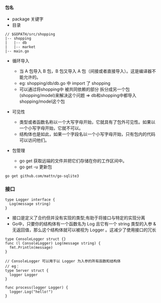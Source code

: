 #### 包名
- package 关键字
- 目录
```
// $GOPATH/src/shopping
|-- shopping
|   |-- db
|   |-- market
|-- main.go
```
- 循环导入
  - 当 A 包导入 B 包，B 包又导入 A 包（间接或者直接导入）。这是编译器不能允许的。
  - eg: shopping/db/db.go 中 import 了 shopping
  - 可以通过将shopping中 被共同依赖的部分 拆分成另一个包(shopping/model)来解决这个问题 => db和shopping中都导入 shopping/model这个包

- 可见性
  - 类型或者函数名称以一个大写字母开始，它就具有了包外可见性。如果以一个小写字母开始，它就不可以。
  - 结构体也是如此，如果一个字段名以一个小写字母开始，只有包内的代码可以访问他们。

- 包管理
    - go get 获取远端的文件并把它们存储在你的工作区间中。
    - go get -u 更新包
```
go get github.com/mattn/go-sqlite3
```


### 接口
```
type Logger interface {
  Log(message string)
}
```
- 接口是定义了合约但并没有实现的类型;有助于将接口与特定的实现分离
- Go中，只要你的结构体有一个函数名为 Log 且它有一个 string 类型的入参 & 无返回值，那么这个结构体就可以被视为 Logger 。这减少了使用接口的冗长
```
type ConsoleLogger struct {}
func (l ConsoleLogger) Log(message string) {
  fmt.Println(message)
}

// ConsoleLogger 可以用于以 Logger 为入参的所有函数和结构体
// eg：
type Server struct {
  logger Logger
}

func process(logger Logger) {
  logger.Log("hello!")
}
```